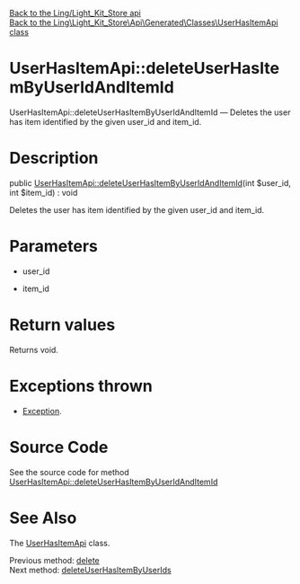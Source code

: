 [Back to the Ling/Light_Kit_Store api](https://github.com/lingtalfi/Light_Kit_Store/blob/master/doc/api/Ling/Light_Kit_Store.md)<br>
[Back to the Ling\Light_Kit_Store\Api\Generated\Classes\UserHasItemApi class](https://github.com/lingtalfi/Light_Kit_Store/blob/master/doc/api/Ling/Light_Kit_Store/Api/Generated/Classes/UserHasItemApi.md)


UserHasItemApi::deleteUserHasItemByUserIdAndItemId
================



UserHasItemApi::deleteUserHasItemByUserIdAndItemId — Deletes the user has item identified by the given user_id and item_id.




Description
================


public [UserHasItemApi::deleteUserHasItemByUserIdAndItemId](https://github.com/lingtalfi/Light_Kit_Store/blob/master/doc/api/Ling/Light_Kit_Store/Api/Generated/Classes/UserHasItemApi/deleteUserHasItemByUserIdAndItemId.md)(int $user_id, int $item_id) : void




Deletes the user has item identified by the given user_id and item_id.




Parameters
================


- user_id

    

- item_id

    


Return values
================

Returns void.


Exceptions thrown
================

- [Exception](http://php.net/manual/en/class.exception.php).&nbsp;







Source Code
===========
See the source code for method [UserHasItemApi::deleteUserHasItemByUserIdAndItemId](https://github.com/lingtalfi/Light_Kit_Store/blob/master/Api/Generated/Classes/UserHasItemApi.php#L284-L291)


See Also
================

The [UserHasItemApi](https://github.com/lingtalfi/Light_Kit_Store/blob/master/doc/api/Ling/Light_Kit_Store/Api/Generated/Classes/UserHasItemApi.md) class.

Previous method: [delete](https://github.com/lingtalfi/Light_Kit_Store/blob/master/doc/api/Ling/Light_Kit_Store/Api/Generated/Classes/UserHasItemApi/delete.md)<br>Next method: [deleteUserHasItemByUserIds](https://github.com/lingtalfi/Light_Kit_Store/blob/master/doc/api/Ling/Light_Kit_Store/Api/Generated/Classes/UserHasItemApi/deleteUserHasItemByUserIds.md)<br>


